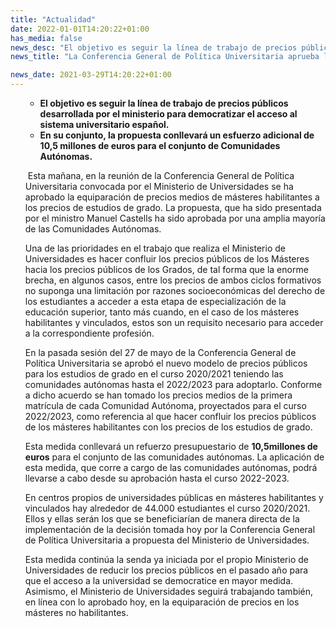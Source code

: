 ```yaml
---
title: "Actualidad"   
date: 2022-01-01T14:20:22+01:00
has_media: false
news_desc: "El objetivo es seguir la línea de trabajo de precios públicos desarrollada por el ministerio para democratizar el acceso al sistema universitario español. En su conjunto, la propuesta conllevará un esfuerzo adicional de 10,5 millones de euros para el conjunto de Comunidades Autónomas."
news_title: "La Conferencia General de Política Universitaria aprueba la propuesta del Ministerio de Universidades para la equiparación de precios medios entre másteres habilitantes y estudios de grado."

news_date: 2021-03-29T14:20:22+01:00
---
```

<ul>
<ul>
<li><b>El objetivo es seguir la l&iacute;nea de trabajo de precios p&uacute;blicos desarrollada por el ministerio para democratizar el acceso al sistema universitario espa&ntilde;ol.</b></li>
<li><b>En su conjunto, la propuesta conllevar&aacute; un esfuerzo adicional de 10,5 millones de euros para el conjunto de Comunidades Aut&oacute;nomas.</b></li>
</ul>
<p>&nbsp;Esta ma&ntilde;ana, en la reuni&oacute;n de la Conferencia General de Pol&iacute;tica Universitaria convocada por el Ministerio de Universidades se ha aprobado la equiparaci&oacute;n de precios medios de m&aacute;steres habilitantes a los precios de estudios de grado. La propuesta, que ha sido presentada por el ministro Manuel Castells ha sido aprobada por una amplia mayor&iacute;a de las Comunidades Aut&oacute;nomas.</p>
<p>Una de las prioridades en el trabajo que realiza el Ministerio de Universidades es hacer confluir los precios p&uacute;blicos de los M&aacute;steres hacia los precios p&uacute;blicos de los Grados, de tal forma que la enorme brecha, en algunos casos, entre los precios de ambos ciclos formativos no suponga una limitaci&oacute;n por razones socioecon&oacute;micas del derecho de los estudiantes a acceder a esta etapa de especializaci&oacute;n de la educaci&oacute;n superior, tanto m&aacute;s cuando, en el caso de los m&aacute;steres habilitantes y vinculados, estos son un requisito necesario para acceder a la correspondiente profesi&oacute;n.</p>
<p>En la pasada sesi&oacute;n del 27 de mayo de la Conferencia General de Pol&iacute;tica Universitaria se aprob&oacute; el nuevo modelo de precios p&uacute;blicos para los estudios de grado en el curso 2020/2021 teniendo las comunidades aut&oacute;nomas hasta el 2022/2023 para adoptarlo. Conforme a dicho acuerdo se han tomado los precios medios de la primera matr&iacute;cula de cada Comunidad Aut&oacute;noma, proyectados para el curso 2022/2023, como referencia al que hacer confluir los precios p&uacute;blicos de los m&aacute;steres habilitantes con los precios de los estudios de grado.</p>
<p>Esta medida conllevar&aacute; un refuerzo presupuestario de<span>&nbsp;</span><b>10,5millones de euros</b><span>&nbsp;</span>para el conjunto de las comunidades aut&oacute;nomas. La aplicaci&oacute;n de esta medida, que corre a cargo de las comunidades aut&oacute;nomas, podr&aacute; llevarse a cabo desde su aprobaci&oacute;n hasta el curso 2022-2023.</p>
<p>En centros propios de universidades p&uacute;blicas en m&aacute;steres habilitantes y vinculados hay alrededor de 44.000 estudiantes el curso 2020/2021. Ellos y ellas ser&aacute;n los que se beneficiar&iacute;an de manera directa de la implementaci&oacute;n de la decisi&oacute;n tomada hoy por la Conferencia General de Pol&iacute;tica Universitaria a propuesta del Ministerio de Universidades.</p>
<p>Esta medida contin&uacute;a la senda ya iniciada por el propio Ministerio de Universidades de reducir los precios p&uacute;blicos en el pasado a&ntilde;o para que el acceso a la universidad se democratice en mayor medida. Asimismo, el Ministerio de Universidades seguir&aacute; trabajando tambi&eacute;n, en l&iacute;nea con lo aprobado hoy, en la equiparaci&oacute;n de precios en los m&aacute;steres no habilitantes.</p>
